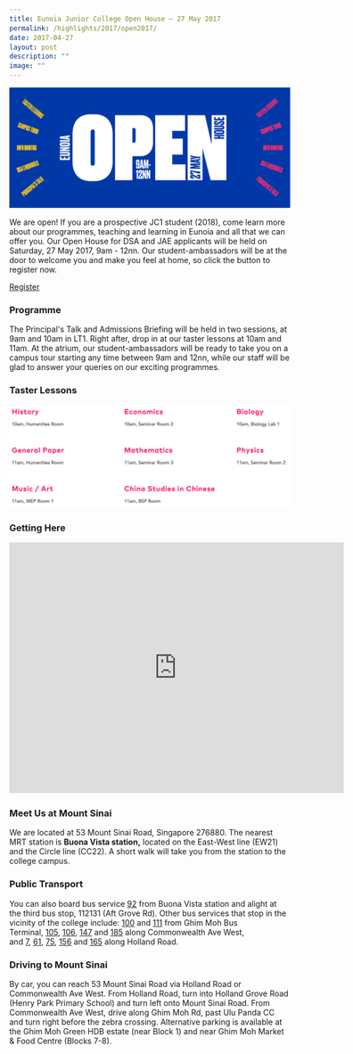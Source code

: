 ```yaml
---
title: Eunoia Junior College Open House – 27 May 2017
permalink: /highlights/2017/open2017/
date: 2017-04-27
layout: post
description: ""
image: ""
---
```

![](/images/OH2017_Slide1.png)

We are open! If you are a prospective JC1 student (2018),&nbsp;come learn more about our programmes, teaching and learning in Eunoia and all that we can offer you. Our Open House for DSA and JAE applicants will be held on Saturday, 27 May 2017, 9am - 12nn. Our student-ambassadors will be at the door to welcome you and make you feel at home, so click the button to register now.

[Register](https://docs.google.com/forms/d/e/1FAIpQLScTF6mQphiLq5ythPPZh8GK9IDU6TfBW7_ZklOg5oET9GPp4A/viewform)

### Programme

The Principal's Talk and Admissions Briefing will be held&nbsp;in two sessions, at 9am and 10am in LT1. Right after, drop in at our taster lessons at 10am and 11am. At the atrium, our student-ambassadors will be ready to take you on a campus tour starting any time between 9am and 12nn, while our staff will be glad to answer your queries on our exciting programmes.

### Taster Lessons

![](/images/17-oh-1.png)

### Getting Here

<center><iframe loading="lazy" allowfullscreen="" style="border:0;" height="450" width="600" src="https://www.google.com/maps/embed?pb=!1m14!1m8!1m3!1d7977.539726158468!2d103.786672!3d1.313548!3m2!1i1024!2i768!4f13.1!3m3!1m2!1s0x31da1a65f3826eb1%3A0xf30b421a4b30124e!2s53%20Mount%20Sinai%20Rd%2C%20Singapore%20276880!5e0!3m2!1sen!2sus!4v1675574738723!5m2!1sen!2sus"></iframe></center>

### Meet&nbsp;Us at Mount Sinai

We are located at 53 Mount Sinai Road, Singapore 276880. The nearest MRT station is&nbsp;**Buona Vista station,**&nbsp;located on the East-West line (EW21) and the&nbsp;Circle line (CC22). A short walk will take you from&nbsp;the station to the college campus.

### Public Transport

You can also board bus service&nbsp;[92](https://www.transitlink.com.sg/eservice/eguide/service_route.php?service=92)&nbsp;from Buona Vista station and alight at the third bus stop, 112131 (Aft Grove Rd). Other bus services that stop in&nbsp;the vicinity of the college include:&nbsp;[100](https://www.transitlink.com.sg/eservice/eguide/service_route.php?service=100)&nbsp;and&nbsp;[111](https://www.transitlink.com.sg/eservice/eguide/service_route.php?service=111)&nbsp;from Ghim Moh Bus Terminal,&nbsp;[105](https://www.transitlink.com.sg/eservice/eguide/service_route.php?service=105),&nbsp;[106](https://www.transitlink.com.sg/eservice/eguide/service_route.php?service=106),&nbsp;[147](https://www.transitlink.com.sg/eservice/eguide/service_route.php?service=147)&nbsp;and&nbsp;[185](https://www.transitlink.com.sg/eservice/eguide/service_route.php?service=185)&nbsp;along Commonwealth Ave West, and&nbsp;[7](https://www.sbstransit.com.sg/journeyplan/servicedetails.aspx?serviceno=007),&nbsp;[61](https://www.transitlink.com.sg/eservice/eguide/service_route.php?service=61),&nbsp;[75](https://www.transitlink.com.sg/eservice/eguide/service_route.php?service=75),&nbsp;[156](https://www.transitlink.com.sg/eservice/eguide/service_route.php?service=156)&nbsp;and&nbsp;[165](https://www.transitlink.com.sg/eservice/eguide/service_route.php?service=165)&nbsp;along Holland Road.

### Driving to Mount Sinai

By car, you can reach 53 Mount Sinai Road via Holland Road or Commonwealth Ave West. From Holland Road, turn into Holland Grove Road (Henry Park Primary School) and turn left onto Mount Sinai Road. From Commonwealth Ave West, drive along Ghim Moh Rd, past Ulu Panda CC and turn right before the zebra crossing. Alternative parking is available at the Ghim Moh Green HDB estate (near Block 1) and near Ghim Moh Market &amp; Food Centre (Blocks 7-8).

